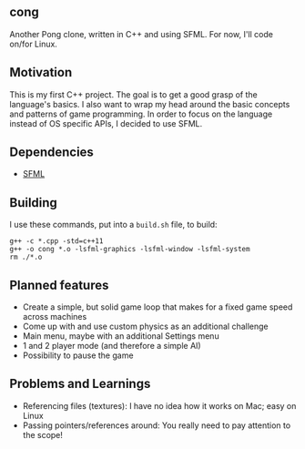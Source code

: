 cong
----
Another Pong clone, written in C++ and using SFML. For now, I'll code on/for Linux.

Motivation
----------
This is my first C++ project. The goal is to get a good grasp of the language's basics.
I also want to wrap my head around the basic concepts and patterns of game programming.
In order to focus on the language instead of OS specific APIs, I decided to use SFML.

Dependencies
------------
- [SFML](http://www.sfml-dev.org/)

Building
--------
I use these commands, put into a `build.sh` file, to build:
```
g++ -c *.cpp -std=c++11
g++ -o cong *.o -lsfml-graphics -lsfml-window -lsfml-system
rm ./*.o
```

Planned features
----------------
- Create a simple, but solid game loop that makes for a fixed game speed across machines
- Come up with and use custom physics as an additional challenge
- Main menu, maybe with an additional Settings menu
- 1 and 2 player mode (and therefore a simple AI)
- Possibility to pause the game

Problems and Learnings
----------------------
- Referencing files (textures): I have no idea how it works on Mac; easy on Linux
- Passing pointers/references around: You really need to pay attention to the scope!
